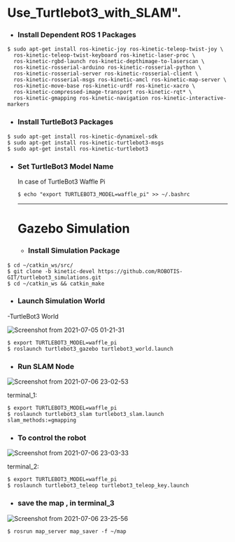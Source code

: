 # Use_Turtlebot3_with_SLAM".
* ### Install Dependent ROS 1 Packages

```
$ sudo apt-get install ros-kinetic-joy ros-kinetic-teleop-twist-joy \
  ros-kinetic-teleop-twist-keyboard ros-kinetic-laser-proc \
  ros-kinetic-rgbd-launch ros-kinetic-depthimage-to-laserscan \
  ros-kinetic-rosserial-arduino ros-kinetic-rosserial-python \
  ros-kinetic-rosserial-server ros-kinetic-rosserial-client \
  ros-kinetic-rosserial-msgs ros-kinetic-amcl ros-kinetic-map-server \
  ros-kinetic-move-base ros-kinetic-urdf ros-kinetic-xacro \
  ros-kinetic-compressed-image-transport ros-kinetic-rqt* \
  ros-kinetic-gmapping ros-kinetic-navigation ros-kinetic-interactive-markers
  ```
  
  * ### Install TurtleBot3 Packages
  
  ```
$ sudo apt-get install ros-kinetic-dynamixel-sdk
$ sudo apt-get install ros-kinetic-turtlebot3-msgs
$ sudo apt-get install ros-kinetic-turtlebot3
```

* ### Set TurtleBot3 Model Name

  In case of TurtleBot3 Waffle Pi 
  
  ```$ echo "export TURTLEBOT3_MODEL=waffle_pi" >> ~/.bashrc```
  
  ---------------------------------------
  
  # Gazebo Simulation
  * ### Install Simulation Package
  
```
$ cd ~/catkin_ws/src/
$ git clone -b kinetic-devel https://github.com/ROBOTIS-GIT/turtlebot3_simulations.git
$ cd ~/catkin_ws && catkin_make
```

* ### Launch Simulation World



-TurtleBot3 World

![Screenshot from 2021-07-05 01-21-31](https://user-images.githubusercontent.com/85907057/124401031-82a53a80-dd2f-11eb-962c-3c4a02b141d7.png)

```
$ export TURTLEBOT3_MODEL=waffle_pi
$ roslaunch turtlebot3_gazebo turtlebot3_world.launch
```

* ### Run SLAM Node

![Screenshot from 2021-07-06 23-02-53](https://user-images.githubusercontent.com/85907057/124661354-130a8900-deb0-11eb-9d65-3c34ab1219a5.png)

terminal_1:

```
$ export TURTLEBOT3_MODEL=waffle_pi
$ roslaunch turtlebot3_slam turtlebot3_slam.launch slam_methods:=gmapping
```

* ### To control the robot

![Screenshot from 2021-07-06 23-03-33](https://user-images.githubusercontent.com/85907057/124660551-03d70b80-deaf-11eb-88bc-b680d0b6b2c4.png)

terminal_2:

```
$ export TURTLEBOT3_MODEL=waffle_pi
$ roslaunch turtlebot3_teleop turtlebot3_teleop_key.launch
```
* ### save the map , in terminal_3

![Screenshot from 2021-07-06 23-25-56](https://user-images.githubusercontent.com/85907057/124662501-98db0400-deb1-11eb-86a8-919a307887e8.png)
```
$ rosrun map_server map_saver -f ~/map
```
